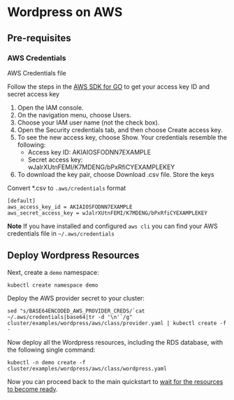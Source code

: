 # Wordpress on AWS

## Pre-requisites

### AWS Credentials

AWS Credentials file

Follow the steps in the [AWS SDK for GO](https://docs.aws.amazon.com/sdk-for-go/v1/developer-guide/setting-up.html) to get your access key ID and secret access key
1. Open the IAM console.
1. On the navigation menu, choose Users.
1. Choose your IAM user name (not the check box).
1. Open the Security credentials tab, and then choose Create access key.
1. To see the new access key, choose Show. Your credentials resemble the following:
    - Access key ID: AKIAIOSFODNN7EXAMPLE
    - Secret access key: wJalrXUtnFEMI/K7MDENG/bPxRfiCYEXAMPLEKEY
1. To download the key pair, choose Download .csv file. Store the keys

Convert *.csv to `.aws/credentials` format
```
[default]
aws_access_key_id = AKIAIOSFODNN7EXAMPLE
aws_secret_access_key = wJalrXUtnFEMI/K7MDENG/bPxRfiCYEXAMPLEKEY
```

**Note** If you have installed and configured `aws cli` you can find your AWS credentials file in  `~/.aws/credentials`

## Deploy Wordpress Resources

Next, create a `demo` namespace:

```console
kubectl create namespace demo
```

Deploy the AWS provider secret to your cluster:

```console
sed "s/BASE64ENCODED_AWS_PROVIDER_CREDS/`cat ~/.aws/credentials|base64|tr -d '\n'`/g" cluster/examples/wordpress/aws/class/provider.yaml | kubectl create -f -
```

Now deploy all the Wordpress resources, including the RDS database, with the following single command:

```console
kubectl -n demo create -f cluster/examples/wordpress/aws/class/wordpress.yaml
```

Now you can proceed back to the main quickstart to [wait for the resources to become ready](./quickstart.md#waiting-for-completion).
